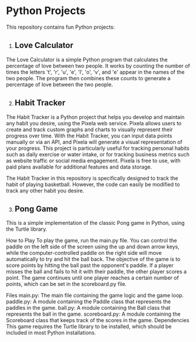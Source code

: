 # Python Projects
This repository contains fun Python projects:

1. ## Love Calculator
The Love Calculator is a simple Python program that calculates the percentage of love between two people. It works by counting the number of times the letters 't', 'r', 'u', 'e', 'l', 'o', 'v', and 'e' appear in the names of the two people. The program then combines these counts to generate a percentage of love between the two people.

2. ## Habit Tracker
The Habit Tracker is a Python project that helps you develop and maintain any habit you desire, using the Pixela web service. Pixela allows users to create and track custom graphs and charts to visually represent their progress over time. With the Habit Tracker, you can input data points manually or via an API, and Pixela will generate a visual representation of your progress. This project is particularly useful for tracking personal habits such as daily exercise or water intake, or for tracking business metrics such as website traffic or social media engagement. Pixela is free to use, with paid plans available for additional features and data storage.

The Habit Tracker in this repository is specifically designed to track the habit of playing basketball. However, the code can easily be modified to track any other habit you desire.

3. ## Pong Game
This is a simple implementation of the classic Pong game in Python, using the Turtle library.

How to Play
To play the game, run the main.py file. You can control the paddle on the left side of the screen using the up and down arrow keys, while the computer-controlled paddle on the right side will move automatically to try and hit the ball back. The objective of the game is to score points by hitting the ball past the opponent's paddle. If a player misses the ball and fails to hit it with their paddle, the other player scores a point. The game continues until one player reaches a certain number of points, which can be set in the scoreboard.py file.

Files
main.py: The main file containing the game logic and the game loop.
paddle.py: A module containing the Paddle class that represents the paddles in the game.
ball.py: A module containing the Ball class that represents the ball in the game.
scoreboard.py: A module containing the Scoreboard class that keeps track of the scores in the game.
Dependencies
This game requires the Turtle library to be installed, which should be included in most Python installations.
